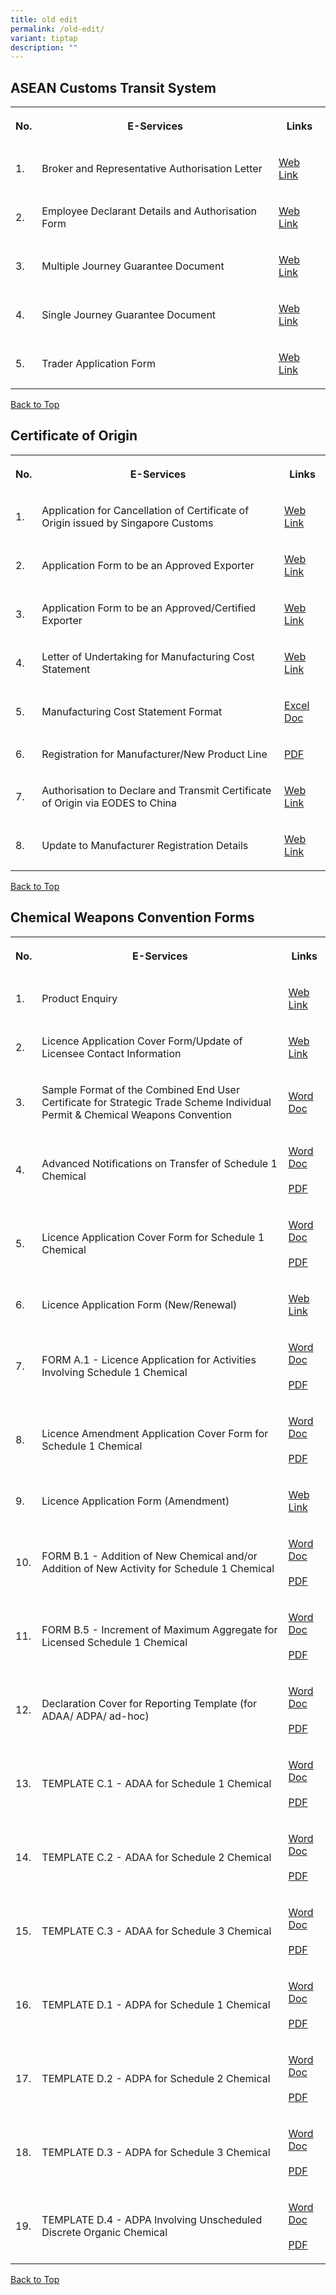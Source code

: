 ```yaml
---
title: old edit
permalink: /old-edit/
variant: tiptap
description: ""
---
```

<h2>ASEAN Customs Transit System</h2>
<table style="minWidth: 75px">
<colgroup>
<col>
<col>
<col>
</colgroup>
<tbody>
<tr>
<th rowspan="1" colspan="1">
<p>No.</p>
</th>
<th rowspan="1" colspan="1">
<p>E-Services</p>
</th>
<th rowspan="1" colspan="1">
<p>Links</p>
</th>
</tr>
<tr>
<td rowspan="1" colspan="1">
<p>1.</p>
</td>
<td rowspan="1" colspan="1">
<p>Broker and Representative Authorisation Letter</p>
</td>
<td rowspan="1" colspan="1">
<p><a href="https://form.gov.sg/632822e21ce666001181e8f2" rel="noopener noreferrer nofollow" target="_blank">Web Link</a>
</p>
</td>
</tr>
<tr>
<td rowspan="1" colspan="1">
<p>2.</p>
</td>
<td rowspan="1" colspan="1">
<p>Employee Declarant Details and Authorisation Form</p>
</td>
<td rowspan="1" colspan="1">
<p><a href="https://form.gov.sg/6327c68da1ed8d001275250e" rel="noopener noreferrer nofollow" target="_blank">Web Link</a>
</p>
</td>
</tr>
<tr>
<td rowspan="1" colspan="1">
<p>3.</p>
</td>
<td rowspan="1" colspan="1">
<p>Multiple Journey Guarantee Document</p>
</td>
<td rowspan="1" colspan="1">
<p><a href="https://acts.asean.org/traders-guide/guarantee" rel="noopener noreferrer nofollow" target="_blank">Web Link</a>
</p>
</td>
</tr>
<tr>
<td rowspan="1" colspan="1">
<p>4.</p>
</td>
<td rowspan="1" colspan="1">
<p>Single Journey Guarantee Document</p>
</td>
<td rowspan="1" colspan="1">
<p><a href="https://acts.asean.org/traders-guide/guarantee" rel="noopener noreferrer nofollow" target="_blank">Web Link</a>
</p>
</td>
</tr>
<tr>
<td rowspan="1" colspan="1">
<p>5.</p>
</td>
<td rowspan="1" colspan="1">
<p>Trader Application Form</p>
</td>
<td rowspan="1" colspan="1">
<p><a href="https://form.gov.sg/62efd351d7b4560012d73d26" rel="noopener noreferrer nofollow" target="_blank">Web Link</a>
</p>
</td>
</tr>
</tbody>
</table>
<p><a href="/eservices/customs-forms-and-service-links" rel="noopener noreferrer nofollow" target="_blank">Back to Top</a>
</p>
<h2>Certificate of Origin</h2>
<table style="minWidth: 75px">
<colgroup>
<col>
<col>
<col>
</colgroup>
<tbody>
<tr>
<th rowspan="1" colspan="1">
<p>No.</p>
</th>
<th rowspan="1" colspan="1">
<p>E-Services</p>
</th>
<th rowspan="1" colspan="1">
<p>Links</p>
</th>
</tr>
<tr>
<td rowspan="1" colspan="1">
<p>1.</p>
</td>
<td rowspan="1" colspan="1">
<p>Application for Cancellation of Certificate of Origin issued by Singapore
Customs</p>
</td>
<td rowspan="1" colspan="1">
<p><a href="https://form.gov.sg/#!/5f2cc687777f950011129385" rel="noopener noreferrer nofollow" target="_blank">Web Link</a>
</p>
</td>
</tr>
<tr>
<td rowspan="1" colspan="1">
<p>2.</p>
</td>
<td rowspan="1" colspan="1">
<p>Application Form to be an Approved Exporter</p>
</td>
<td rowspan="1" colspan="1">
<p><a href="https://form.gov.sg/#!/61ca9492fb72b000129d0670" rel="noopener noreferrer nofollow" target="_blank">Web Link</a>
</p>
</td>
</tr>
<tr>
<td rowspan="1" colspan="1">
<p>3.</p>
</td>
<td rowspan="1" colspan="1">
<p>Application Form to be an Approved/Certified Exporter</p>
</td>
<td rowspan="1" colspan="1">
<p><a href="https://form.gov.sg/#!/61ca95006c60da001289b97a" rel="noopener noreferrer nofollow" target="_blank">Web Link</a>
</p>
</td>
</tr>
<tr>
<td rowspan="1" colspan="1">
<p>4.</p>
</td>
<td rowspan="1" colspan="1">
<p>Letter of Undertaking for Manufacturing Cost Statement</p>
</td>
<td rowspan="1" colspan="1">
<p><a href="https://eservices.customs.gov.sg/scripts/customs/LOU_MCS/LOU1_Terms.asp" rel="noopener noreferrer nofollow" target="_blank">Web Link</a>
</p>
</td>
</tr>
<tr>
<td rowspan="1" colspan="1">
<p>5.</p>
</td>
<td rowspan="1" colspan="1">
<p>Manufacturing Cost Statement Format</p>
</td>
<td rowspan="1" colspan="1">
<p><a href="https://go.gov.sg/coststatementfeb2024" rel="noopener noreferrer nofollow" target="_blank">Excel Doc</a>
</p>
</td>
</tr>
<tr>
<td rowspan="1" colspan="1">
<p>6.</p>
</td>
<td rowspan="1" colspan="1">
<p>Registration for Manufacturer/New Product Line</p>
</td>
<td rowspan="1" colspan="1">
<p><a href="https://go.gov.sg/mfr" rel="noopener noreferrer nofollow" target="_blank">PDF</a>
</p>
</td>
</tr>
<tr>
<td rowspan="1" colspan="1">
<p>7.</p>
</td>
<td rowspan="1" colspan="1">
<p>Authorisation to Declare and Transmit Certificate of Origin via EODES
to China</p>
</td>
<td rowspan="1" colspan="1">
<p><a href="https://form.gov.sg/65aa0d644c2f3e0012ac93a4" rel="noopener noreferrer nofollow" target="_blank">Web Link</a>
</p>
</td>
</tr>
<tr>
<td rowspan="1" colspan="1">
<p>8.</p>
</td>
<td rowspan="1" colspan="1">
<p>Update to Manufacturer Registration Details</p>
</td>
<td rowspan="1" colspan="1">
<p><a href="https://form.gov.sg/#!/5e129c85df378700118fba76" rel="noopener noreferrer nofollow" target="_blank">Web Link</a>
</p>
</td>
</tr>
</tbody>
</table>
<p><a href="/eservices/customs-forms-and-service-links" rel="noopener noreferrer nofollow" target="_blank">Back to Top</a>
</p>
<h2>Chemical Weapons Convention Forms</h2>
<table style="minWidth: 75px">
<colgroup>
<col>
<col>
<col>
</colgroup>
<tbody>
<tr>
<th rowspan="1" colspan="1">
<p>No.</p>
</th>
<th rowspan="1" colspan="1">
<p>E-Services</p>
</th>
<th rowspan="1" colspan="1">
<p>Links</p>
</th>
</tr>
<tr>
<td rowspan="1" colspan="1">
<p>1.</p>
</td>
<td rowspan="1" colspan="1">
<p>Product Enquiry</p>
</td>
<td rowspan="1" colspan="1">
<p><a href="https://form.gov.sg/633a2c0848e7ff00120ffcfe" rel="noopener noreferrer nofollow" target="_blank">Web Link</a>
</p>
</td>
</tr>
<tr>
<td rowspan="1" colspan="1">
<p>2.</p>
</td>
<td rowspan="1" colspan="1">
<p>Licence Application Cover Form/Update of Licensee Contact Information</p>
</td>
<td rowspan="1" colspan="1">
<p><a href="https://form.gov.sg/633a2c6d3de7ce001269f228" rel="noopener noreferrer nofollow" target="_blank">Web Link</a>
</p>
</td>
</tr>
<tr>
<td rowspan="1" colspan="1">
<p>3.</p>
</td>
<td rowspan="1" colspan="1">
<p>Sample Format of the Combined End User Certificate for Strategic Trade
Scheme Individual Permit &amp; Chemical Weapons Convention</p>
</td>
<td rowspan="1" colspan="1">
<p><a href="https://go.gov.sg/combinedeuc-sts1-and-cwc" rel="noopener noreferrer nofollow" target="_blank">Word Doc</a>
</p>
</td>
</tr>
<tr>
<td rowspan="1" colspan="1">
<p>4.</p>
</td>
<td rowspan="1" colspan="1">
<p>Advanced Notifications on Transfer of Schedule 1 Chemical</p>
</td>
<td rowspan="1" colspan="1">
<p><a href="https://www.customs.gov.sg/files/eservices/Advanced_Notification_on_Transfer_of_Schedule_1_Chemicals.doc" rel="noopener noreferrer nofollow" target="_blank">Word Doc</a>
<br>
<br><a href="https://www.customs.gov.sg/files/eservices/Advanced_Notification_on_Transfer_of_Schedule_1_Chemicals.pdf" rel="noopener noreferrer nofollow" target="_blank">PDF</a>
</p>
</td>
</tr>
<tr>
<td rowspan="1" colspan="1">
<p>5.</p>
</td>
<td rowspan="1" colspan="1">
<p>Licence Application Cover Form for Schedule 1 Chemical</p>
</td>
<td rowspan="1" colspan="1">
<p><a href="https://www.customs.gov.sg/files/eservices/SC-A-067E_NACWC_Licence_Application_Cover_Form.doc" rel="noopener noreferrer nofollow" target="_blank">Word Doc</a>
<br>
<br><a href="https://www.customs.gov.sg/files/eservices/SC-A-067E_NACWC_Licence_Application_Cover_Form.pdf" rel="noopener noreferrer nofollow" target="_blank">PDF</a>
</p>
</td>
</tr>
<tr>
<td rowspan="1" colspan="1">
<p>6.</p>
</td>
<td rowspan="1" colspan="1">
<p>Licence Application Form (New/Renewal)</p>
</td>
<td rowspan="1" colspan="1">
<p><a href="https://form.gov.sg/633a2cb587dd270012296b77" rel="noopener noreferrer nofollow" target="_blank">Web Link</a>
</p>
</td>
</tr>
<tr>
<td rowspan="1" colspan="1">
<p>7.</p>
</td>
<td rowspan="1" colspan="1">
<p>FORM A.1 - Licence Application for Activities Involving Schedule 1 Chemical</p>
</td>
<td rowspan="1" colspan="1">
<p><a href="https://www.customs.gov.sg/files/eservices/SC-A-067A_NACWC_FormA1_Activities_involving_Sch1.doc" rel="noopener noreferrer nofollow" target="_blank">Word Doc</a>
<br>
<br><a href="https://www.customs.gov.sg/files/eservices/SC-A-067A_NACWC_FormA1_Activities_involving_Sch1.pdf" rel="noopener noreferrer nofollow" target="_blank">PDF</a>
</p>
</td>
</tr>
<tr>
<td rowspan="1" colspan="1">
<p>8.</p>
</td>
<td rowspan="1" colspan="1">
<p>Licence Amendment Application Cover Form for Schedule 1 Chemical</p>
</td>
<td rowspan="1" colspan="1">
<p><a href="https://www.customs.gov.sg/files/eservices/SC-A-068F_NACWC_Licence_Amendment_Application_Cover_Form.doc" rel="noopener noreferrer nofollow" target="_blank">Word Doc</a>
<br>
<br><a href="https://www.customs.gov.sg/files/eservices/SC-A-068F_NACWC_Licence_Amendment_Application_Cover_Form.pdf" rel="noopener noreferrer nofollow" target="_blank">PDF</a>
</p>
</td>
</tr>
<tr>
<td rowspan="1" colspan="1">
<p>9.</p>
</td>
<td rowspan="1" colspan="1">
<p>Licence Application Form (Amendment)</p>
</td>
<td rowspan="1" colspan="1">
<p><a href="https://form.gov.sg/633a2ceed0679a0012bf1dc2" rel="noopener noreferrer nofollow" target="_blank">Web Link</a>
</p>
</td>
</tr>
<tr>
<td rowspan="1" colspan="1">
<p>10.</p>
</td>
<td rowspan="1" colspan="1">
<p>FORM B.1 - Addition of New Chemical and/or Addition of New Activity for
Schedule 1 Chemical</p>
</td>
<td rowspan="1" colspan="1">
<p><a href="https://www.customs.gov.sg/files/eservices/SC-A-068A_NACWC_FormB1_Activities_involving_Sch1.doc" rel="noopener noreferrer nofollow" target="_blank">Word Doc</a>
<br>
<br><a href="https://www.customs.gov.sg/files/eservices/SC-A-068A_NACWC_FormB1_Activities_involving_Sch1.pdf" rel="noopener noreferrer nofollow" target="_blank">PDF</a>
</p>
</td>
</tr>
<tr>
<td rowspan="1" colspan="1">
<p>11.</p>
</td>
<td rowspan="1" colspan="1">
<p>FORM B.5 - Increment of Maximum Aggregate for Licensed Schedule 1 Chemical</p>
</td>
<td rowspan="1" colspan="1">
<p><a href="https://www.customs.gov.sg/files/eservices/Increment-of-maximum-agregate.doc" rel="noopener noreferrer nofollow" target="_blank">Word Doc</a>
<br>
<br><a href="https://www.customs.gov.sg/files/eservices/Increment-of-maximum-agregate.pdf" rel="noopener noreferrer nofollow" target="_blank">PDF</a>
</p>
</td>
</tr>
<tr>
<td rowspan="1" colspan="1">
<p>12.</p>
</td>
<td rowspan="1" colspan="1">
<p>Declaration Cover for Reporting Template (for ADAA/ ADPA/ ad-hoc)</p>
</td>
<td rowspan="1" colspan="1">
<p><a href="https://www.customs.gov.sg/files/eservices/Declaration_Cover_for_Reporting_Template.doc" rel="noopener noreferrer nofollow" target="_blank">Word Doc</a>
<br>
<br><a href="https://www.customs.gov.sg/files/eservices/Declaration_Cover_for_Reporting_Template.pdf" rel="noopener noreferrer nofollow" target="_blank">PDF</a>
</p>
</td>
</tr>
<tr>
<td rowspan="1" colspan="1">
<p>13.</p>
</td>
<td rowspan="1" colspan="1">
<p>TEMPLATE C.1 - ADAA for Schedule 1 Chemical</p>
</td>
<td rowspan="1" colspan="1">
<p><a href="https://www.customs.gov.sg/files/eservices/SC-A-070A_Template_C1_ADAA_for_S1_Chemicals.doc" rel="noopener noreferrer nofollow" target="_blank">Word Doc</a>
<br>
<br><a href="https://www.customs.gov.sg/files/eservices/SC-A-070A_Template_C1_ADAA_for_S1_Chemicals.pdf" rel="noopener noreferrer nofollow" target="_blank">PDF</a>
</p>
</td>
</tr>
<tr>
<td rowspan="1" colspan="1">
<p>14.</p>
</td>
<td rowspan="1" colspan="1">
<p>TEMPLATE C.2 - ADAA for Schedule 2 Chemical</p>
</td>
<td rowspan="1" colspan="1">
<p><a href="https://www.customs.gov.sg/files/eservices/Template_C2_ADAA_for_S2_Chemicals.doc" rel="noopener noreferrer nofollow" target="_blank">Word Doc</a>
<br>
<br><a href="https://www.customs.gov.sg/files/eservices/Template_C2_ADAA_for_S2_Chemicals.pdf" rel="noopener noreferrer nofollow" target="_blank">PDF</a>
</p>
</td>
</tr>
<tr>
<td rowspan="1" colspan="1">
<p>15.</p>
</td>
<td rowspan="1" colspan="1">
<p>TEMPLATE C.3 - ADAA for Schedule 3 Chemical</p>
</td>
<td rowspan="1" colspan="1">
<p><a href="https://www.customs.gov.sg/files/eservices/SC-A-070C_Template_C3_ADAA_for_S3_Chemicals.doc" rel="noopener noreferrer nofollow" target="_blank">Word Doc</a>
<br>
<br><a href="https://www.customs.gov.sg/files/eservices/SC-A-070C_Template_C3_ADAA_for_S3_Chemicals.pdf" rel="noopener noreferrer nofollow" target="_blank">PDF</a>
</p>
</td>
</tr>
<tr>
<td rowspan="1" colspan="1">
<p>16.</p>
</td>
<td rowspan="1" colspan="1">
<p>TEMPLATE D.1 - ADPA for Schedule 1 Chemical</p>
</td>
<td rowspan="1" colspan="1">
<p><a href="https://www.customs.gov.sg/files/eservices/Template_D1_ADPA_for_S1_Chemicals.doc" rel="noopener noreferrer nofollow" target="_blank">Word Doc</a>
<br>
<br><a href="https://www.customs.gov.sg/files/eservices/Template_D1_ADPA_for_S1_Chemicals.pdf" rel="noopener noreferrer nofollow" target="_blank">PDF</a>
</p>
</td>
</tr>
<tr>
<td rowspan="1" colspan="1">
<p>17.</p>
</td>
<td rowspan="1" colspan="1">
<p>TEMPLATE D.2 - ADPA for Schedule 2 Chemical</p>
</td>
<td rowspan="1" colspan="1">
<p><a href="https://www.customs.gov.sg/files/eservices/Template_D2_ADPA_for_S2_Chemicals.doc" rel="noopener noreferrer nofollow" target="_blank">Word Doc</a>
<br>
<br><a href="https://www.customs.gov.sg/files/eservices/Template_D2_ADPA_for_S2_Chemicals.pdf" rel="noopener noreferrer nofollow" target="_blank">PDF</a>
</p>
</td>
</tr>
<tr>
<td rowspan="1" colspan="1">
<p>18.</p>
</td>
<td rowspan="1" colspan="1">
<p>TEMPLATE D.3 - ADPA for Schedule 3 Chemical</p>
</td>
<td rowspan="1" colspan="1">
<p><a href="https://www.customs.gov.sg/files/eservices/Template_D3_ADPA_for_S3_Chemicals.doc" rel="noopener noreferrer nofollow" target="_blank">Word Doc</a>
<br>
<br><a href="https://www.customs.gov.sg/files/eservices/Template_D3_ADPA_for_S3_Chemicals.pdf" rel="noopener noreferrer nofollow" target="_blank">PDF</a>
</p>
</td>
</tr>
<tr>
<td rowspan="1" colspan="1">
<p>19.</p>
</td>
<td rowspan="1" colspan="1">
<p>TEMPLATE D.4 - ADPA Involving Unscheduled Discrete Organic Chemical</p>
</td>
<td rowspan="1" colspan="1">
<p><a href="https://www.customs.gov.sg/files/eservices/SC-A-071D_Template_D4_ADPA_for_DOCs.doc" rel="noopener noreferrer nofollow" target="_blank">Word Doc</a>
<br>
<br><a href="https://www.customs.gov.sg/files/eservices/SC-A-071D_Template_D4_ADPA_for_DOCs.pdf" rel="noopener noreferrer nofollow" target="_blank">PDF</a>
</p>
</td>
</tr>
</tbody>
</table>
<p><a href="/eservices/customs-forms-and-service-links" rel="noopener noreferrer nofollow" target="_blank">Back to Top</a>
</p>